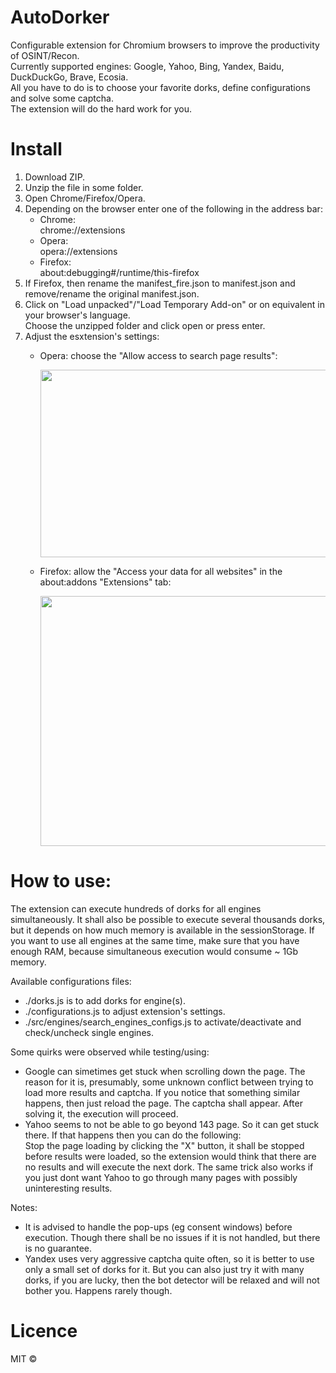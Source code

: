 # AutoDorker
Configurable extension for Chromium browsers to improve the productivity of OSINT/Recon.  
Currently supported engines: Google, Yahoo, Bing, Yandex, Baidu, DuckDuckGo, Brave, Ecosia.  
All you have to do is to choose your favorite dorks, define configurations and solve some captcha.  
The extension will do the hard work for you.

# Install
1. Download ZIP.
2. Unzip the file in some folder.
3. Open Chrome/Firefox/Opera.
4. Depending on the browser enter one of the following in the address bar:
    - Chrome:  
      chrome://extensions
    - Opera:  
      opera://extensions
    - Firefox:  
      about:debugging#/runtime/this-firefox
5. If Firefox, then rename the manifest_fire.json to manifest.json and remove/rename the original manifest.json.
6. Click on "Load unpacked"/"Load Temporary Add-on" or on equivalent in your browser's language.  
   Choose the unzipped folder and click open or press enter.
7. Adjust the esxtension's settings:
    - Opera: choose the "Allow access to search page results":
      
      <img src="https://github.com/Just-Roma/AutoDorker/assets/64587275/b1e8557b-d4b2-4d7b-b9c4-b6df8acf2ec7" width="750" height="300">
    - Firefox: allow the "Access your data for all websites" in the about:addons "Extensions" tab:
      
      <img src="https://github.com/Just-Roma/AutoDorker/assets/64587275/1f1aec89-f665-4b51-b912-cfb184d77164" width="750" height="400">

# How to use:  
The extension can execute hundreds of dorks for all engines simultaneously. It shall also be possible to execute several thousands dorks, but it depends on how much memory is available in the sessionStorage.
If you want to use all engines at the same time, make sure that you have enough RAM, because simultaneous execution would consume ~ 1Gb memory.

Available configurations files:  
  - ./dorks.js is to add dorks for engine(s).  
  - ./configurations.js to adjust extension's settings.  
  - ./src/engines/search_engines_configs.js to activate/deactivate and check/uncheck single engines.

Some quirks were observed while testing/using:  
  - Google can simetimes get stuck when scrolling down the page. The reason for it is, presumably, some unknown conflict between trying to load more results and captcha. 
    If you notice that something similar happens, then just reload the page. The captcha shall appear. After solving it, the execution will proceed.  
  - Yahoo seems to not be able to go beyond 143 page. So it can get stuck there. If that happens then you can do the following:  
    Stop the page loading by clicking the "X" button, it shall be stopped before results were loaded, so the extension would think that there are no results and will execute the next dork. 
    The same trick also works if you just dont want Yahoo to go through many pages with possibly uninteresting results.

Notes:  
  - It is advised to handle the pop-ups (eg consent windows) before execution. Though there shall be no issues if it is not handled, but there is no guarantee.
  - Yandex uses very aggressive captcha quite often, so it is better to use only a small set of dorks for it. But you can also just try it with many dorks, if you are lucky, then the bot detector will be relaxed and will not bother you. Happens rarely though.

# Licence
MIT :copyright:
